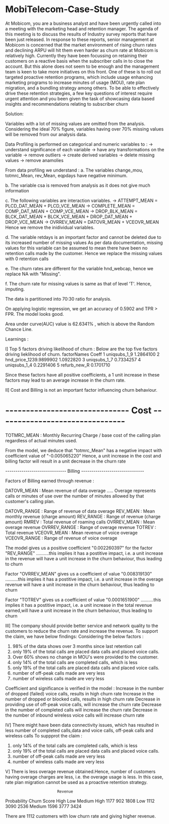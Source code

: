 # MobiTelecom-Case-Study
At Mobicom, you are a business analyst and have been urgently called into a meeting with the marketing head and retention manager. The agenda of this meeting is to discuss the results of Industry survey reports that have been just released. In response to these reports, senior management at Mobicom is concerned that the market environment of rising churn rates and declining ARPU will hit them even harder as churn rate at Mobicom is relatively high. Currently they have been focussing on retaining their customers on a reactive basis when the subscriber calls in to close the account. But this alone does not seem to be enough and the management team is keen to take more initiatives on this front. One of these is to roll out targeted proactive retention programs, which include usage enhancing marketing programs to increase minutes of usage (MOU), rate plan migration, and a bundling strategy among others. To be able to effectively drive these retention strategies, a few key questions of interest require urgent attention and you been given the task of showcasing data based insights and recommendations relating to subscriber churn


Solution:

Variables with a lot of missing values are omitted from the analysis. Considering the ideal 70% figure, variables having over 70% missing values will be removed from our analysis data.


Data Profiling is performed on categorical and numeric variables to :
-> understand significance of each variable
-> have any transformations on the variable
-> remove outliers
-> create derived variables
-> delete missing values 
-> remove anamolies 

From data profiling we understand :
a. The variables change_mou, totmrc_Mean, rev_Mean, eqpdays have negative minimum.

b. The variable csa is removed from analysis as it does not give much information

c. The following variables are interaction variables.
-> ATTEMPT_MEAN =	PLCD_DAT_MEAN + PLCD_VCE_MEAN
-> COMPLETE_MEAN	= COMP_DAT_MEAN + COMP_VCE_MEAN
-> DROP_BLK_MEAN	 = BLCK_DAT_MEAN + BLCK_VCE_MEAN + DROP_DAT_MEAN + DROP_VCE_MEAN
-> OVRREV_MEAN	= DATOVR_MEAN + VCEOVR_MEAN
Hence we remove the inidividual variables.

d. The variable retdays is an important factor and cannot be deleted due to its increased number of missing values
As per data documentation, missing values for this variable can be assumed to mean there have been no retention calls made by the customer. Hence we replace the missing values with 0 retention calls

e. The churn rates are different for the variable hnd_webcap, hence we replace NA with "Missing".

f. The churn rate for missing values is same as that of level 'T'. Hence, imputing.

The data is partitioned into 70:30 ratio for analysis.


On applying logistic regression, we get an accuracy of 0.5902 and TPR > FPR. The model looks good.

Area under curve(AUC) value is 62.6341% , which is above the Random Chance Line.



Learnings :

I] Top 5 factors driving likelihood of churn :
Below are the top five factors driving lieklihood of churn. 
             factorNames     Coeff
1           uniqsubs_1_9 1.2864100
2 hnd_price_1239.9899902 1.0922820
3           uniqsubs_1_7 0.7334257
4           uniqsubs_1_4 0.2291406
5           refurb_new_R 0.1701710

Since these factors have all positive coefficients, a 1 unit increase in these factors may lead to an average increase in the churn 
rate.


II] Cost and Billing is not an important factor influencing churn behaviour.

# ------------------------------ Cost -------------------------------
   TOTMRC_MEAN	 : Monthly Recurring Charge / base cost of the calling 
                  plan regardless of actual minutes used.

 From the model, we deduce that "totmrc_Mean" has a negative impact with
 coefficient value of "-0.005065220"
 Hence, a unit increase in the cost and billing factor will result in a unit
 decrease in the churn rate


------------------------------ Billing -------------------------------

 Factors of Billing earned through revenue : 

   DATOVR_MEAN  :	Mean revenue of data overage
  ..... Overage represents calls or minutes of use over the number of minutes 
  allowed by that customer's calling plan.

   DATOVR_RANGE :	Range of revenue of data overage
   REV_MEAN	   :  Mean monthly revenue (charge amount)
   REV_RANGE	   :  Range of revenue (charge amount)
   RMREV	       :  Total revenue of roaming calls
   OVRREV_MEAN	 :  Mean overage revenue
   OVRREV_RANGE :  Range of overage revenue
   TOTREV	     :  Total revenue
   VCEOVR_MEAN	 :  Mean revenue of voice overage
   VCEOVR_RANGE :  Range of revenue of voice overage



 The model gives us a positive coefficient "0.002260397" for the factor
 "REV_RANGE"
 ..........this implies it has a postitive impact,
 i.e. a unit increase in the revenue will have a unit increase in the churn 
 behaviour, thus leading to churn


 Factor "OVRREV_MEAN" gives us a coefficient of value "0.008319130"
 ..........this implies it has a postitive impact,
 i.e. a unit increase in the overage revenue will have a unit increase in the 
 churn behaviour, thus leading to churn


 Factor "TOTREV" gives us a coefficient of value "0.0001651900"
 ..........this implies it has a postitive impact,
 i.e. a unit increase in the total revenue earned,will have a unit increase in 
 the churn behaviour, thus leading to churn



III] The company should provide better service and network quality to the customers to reduce the churn rate and increase the revenue.
To support the claim, we have below findings:
Considering the below factors :
1. 98% of the data shows over 3 months since last retention call
2. only 19% of the total calls are placed data calls and placed voice calls.
3. Over 60% shows no change in MOU's were provided to the customer.
4. only 14% of the total calls are completed calls, which is less
5. only 19% of the total calls are placed data calls and placed voice calls.
6. number of off-peak calls made are very less
7. number of wireless calls made are very less

Coefficient and significance is verified in the model :
Increase in the number of dropped (failed) voice calls, results in high churn rate
Increase in the number of dropped or blocked calls, results in high churn rate
Decrease in providing use of off-peak voice calls, will increase the churn rate
Decrease in the number of completed calls will increase the churn rate
Decrease in the number of inbound wireless voice calls will increase churn rate



IV] There might have been data connectivity issues, which has resulted in less number of completed calls,data and voice calls,
off-peak calls and wireless calls
To suppprot the claim :
1. only 14% of the total calls are completed calls, which is less
2. only 19% of the total calls are placed data calls and placed voice calls.
3. number of off-peak calls made are very less
4. number of wireless calls made are very less


V]  There is less overage revenue obtained.Hence, number of customers having overage charges are less, i.e. the overage usage is less.
In this case, rate plan migration cannot be used as a proactive retention strategy.

                           Revenue
 Probability Churn Score High  Low Medium
                 High    1177  902   1808
                 Low     1112 3090   2536
                 Medium  1596 3777   3424

There are 1112 customers with low churn rate and giving higher revenue.




